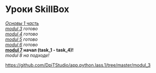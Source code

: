 # **Уроки SkillBox** <br>

_<a href="/app.python.lass.1">Основы 1 часть</a> <br>
<a href="/tree/master/modul_3">modul 3</a> готово <br>
<a href="/tree/master/modul_4">modul 4</a> готово <br>
<a href="/tree/master/modul_5">modul 5</a> готово <br>
<a href="/tree/master/modul_6">modul 6</a> готово <br>_
**<a href="/tree/master/modul_7">modul 7</a> начал (task_1 - task_4)!** <br>
_modul 8 на подходе! <br>_

https://github.com/DpiTStudio/app.python.lass.1/tree/master/modul_3